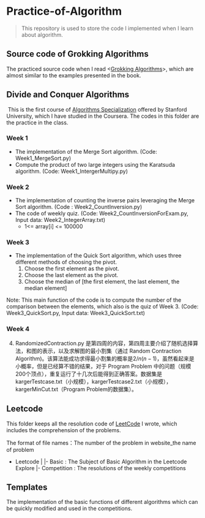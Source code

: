 # Practice-of-Algorithm

> This repository is used to store the code I implemented when I learn about algorithm. 

## Source code of Grokking Algorithms

The practiced source code when I read <[Grokking Algorithms](https://book.douban.com/subject/26979890/)>, which are almost similar to the examples presented in the book.



## Divide and Conquer Algorithms

​	This is the first course of [Algorithms Specialization](https://www.coursera.org/specializations/algorithms) offered by Stanford University, which I have studied in the Coursera. The codes in this folder are the practice in the class.

### Week 1
- The implementation of the Merge Sort algorithm. (Code: Week1_MergeSort.py)
- Compute the product of two large integers using the Karatsuda algorithm. (Code: Week1_IntergerMultipy.py)

### Week 2
- The implementation of counting the inverse pairs leveraging the Merge Sort algorithm. (Code : Week2_CountInversion.py)
- The code of weekly quiz. (Code: Week2_CountInversionForExam.py, Input data: Week2_IntegerArray.txt)
    - 1<= array[i] <= 100000

### Week 3
- The implementation of the Quick Sort algorithm, which uses three different methods of choosing the pivot.
    1. Choose the first element as the pivot.
    2. Choose the last element as the pivot.
    3. Choose the median of [the first element, the last element, the median element]

Note: This main function of the code is to compute the number of the comparison between the elements, which also is the quiz of Week 3. (Code: Week3_QuickSort.py, Input data: Week3_QuickSort.txt)

### Week 4

4. RandomizedContraction.py 是第四周的内容，第四周主要介绍了随机选择算法，和图的表示，以及求解图的最小割集（通过 Random Contraction Algorithm)。该算法能成功求得最小割集的概率是$2/n(n-1)$，虽然看起来是小概率，但是已经算不错的结果，对于 Program Problem 中的问题（规模200个顶点），重复运行了十几次后能得到正确答案。数据集是kargerTestcase.txt（小规模），kargerTestcase2.txt（小规模），kargerMinCut.txt（Program Problem的数据集）。


## Leetcode

This folder keeps all the resolution code of [LeetCode](https://leetcode.com/) I wrote, which includes the comprehension of the problems.

The format of file names：The number of the problem in website_the name of problem

- Leetcode
    |
    |- Basic : The Subject of Basic Algorithm in the Leetcode Explore
    |- Competition : The resolutions of the weekly competitions

## Templates

The implementation of the basic functions of different algorithms which can be quickly modified and used in the competitions.
